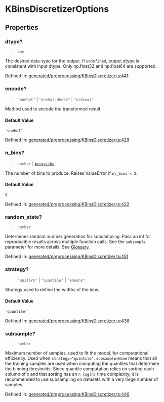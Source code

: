 # KBinsDiscretizerOptions

## Properties

### dtype?

> `any`

The desired data-type for the output. If `undefined`, output dtype is consistent with input dtype. Only np.float32 and np.float64 are supported.

Defined in:  [generated/preprocessing/KBinsDiscretizer.ts:441](https://github.com/transitive-bullshit/scikit-learn-ts/blob/122b3c0/packages/sklearn/src/generated/preprocessing/KBinsDiscretizer.ts#L441)

### encode?

> `"onehot"` \| `"onehot-dense"` \| `"ordinal"`

Method used to encode the transformed result.

#### Default Value

`'onehot'`

Defined in:  [generated/preprocessing/KBinsDiscretizer.ts:429](https://github.com/transitive-bullshit/scikit-learn-ts/blob/122b3c0/packages/sklearn/src/generated/preprocessing/KBinsDiscretizer.ts#L429)

### n\_bins?

> `number` \| [`ArrayLike`](../types/ArrayLike.md)

The number of bins to produce. Raises ValueError if `n\_bins < 2`.

#### Default Value

`5`

Defined in:  [generated/preprocessing/KBinsDiscretizer.ts:422](https://github.com/transitive-bullshit/scikit-learn-ts/blob/122b3c0/packages/sklearn/src/generated/preprocessing/KBinsDiscretizer.ts#L422)

### random\_state?

> `number`

Determines random number generation for subsampling. Pass an int for reproducible results across multiple function calls. See the `subsample` parameter for more details. See [Glossary](../../glossary.html#term-random_state).

Defined in:  [generated/preprocessing/KBinsDiscretizer.ts:451](https://github.com/transitive-bullshit/scikit-learn-ts/blob/122b3c0/packages/sklearn/src/generated/preprocessing/KBinsDiscretizer.ts#L451)

### strategy?

> `"uniform"` \| `"quantile"` \| `"kmeans"`

Strategy used to define the widths of the bins.

#### Default Value

`'quantile'`

Defined in:  [generated/preprocessing/KBinsDiscretizer.ts:436](https://github.com/transitive-bullshit/scikit-learn-ts/blob/122b3c0/packages/sklearn/src/generated/preprocessing/KBinsDiscretizer.ts#L436)

### subsample?

> `number`

Maximum number of samples, used to fit the model, for computational efficiency. Used when `strategy="quantile"`. `subsample=None` means that all the training samples are used when computing the quantiles that determine the binning thresholds. Since quantile computation relies on sorting each column of `X` and that sorting has an `n log(n)` time complexity, it is recommended to use subsampling on datasets with a very large number of samples.

Defined in:  [generated/preprocessing/KBinsDiscretizer.ts:446](https://github.com/transitive-bullshit/scikit-learn-ts/blob/122b3c0/packages/sklearn/src/generated/preprocessing/KBinsDiscretizer.ts#L446)
